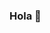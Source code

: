 ### Hola 👋

<!--
**RicardoAndresD6/RicardoAndresD6** is a ✨ _special_ ✨ repository because its `README.md` (this file) appears on your GitHub profile.

Hola, soy Ricardo Desarrollador Web, nací en Barquisimeto Venezuela. Desde de pequeño siempre supe que un huracán me llevaría a algún lugar, y una vez realmente terminé en otro país, en Chile, Estudiando en una escuela de tecnología. Allí comenzó todo, ciertamente sabia que estaba interesado por aprender acerca de desarrollo web y movil. Aquí empezó esta linda aventura, tengo 21 años, soy un estudiante de Desarrollo Full Stack, alegre, perseverante y amante de los retos personales que esta dispuesto a aportar ideas y soluciones para el desarrollo de tu proyecto. He estado trabajando para crear páginas web y aplicaciones de una sola página de alta calidad durante los ultimos meses. Me especializo en tecnologías web como HTML, CSS, JavaScript y experiencia con múltiples marcos de JavaScript Front-End y Back-End, así como en algunos frameworks como Bootstrap, Angular, NodeJS, jQquery entre otros. Dispuesto en captar todas tu ideas, aportar y aprender lo mayor posible.

- 🔭 Actualmente estoy trabajando en mi portafolio.
- 🌱 Actualmente estoy perfeccionando JavaScript.
- 👯 Estoy buscando colaborar en el desarrollo de paginas web.
- 📫 Como contactarme : RicardoAndresD6@gmail.com
- ⚡ Fun fact: ...
-->
